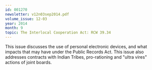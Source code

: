 ```yaml
---
id: 001270
newsletter: v12n03sep2014.pdf
volume_issue: 12-03
year: 2014
month: 9
topic: The Interlocal Cooperation Act: RCW 39.34
---
```


This issue discusses the use of personal electronic devices, and what impacts that may have under the Public Records Act. This issue also addresses contracts with Indian Tribes, pro-rationing and "ultra vires" actions of joint boards.